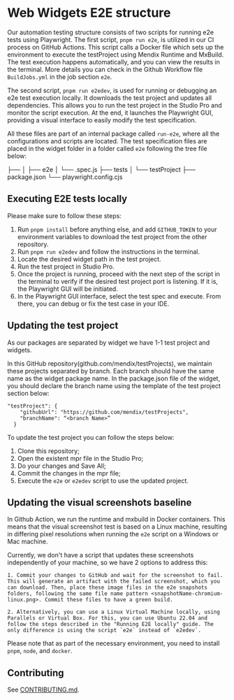 # Web Widgets E2E structure

Our automation testing structure consists of two scripts for running e2e tests using Playwright. The first script, `pnpm run e2e`, is utilized in our CI process on GitHub Actions. This script calls a Docker file which sets up the environment to execute the testProject using Mendix Runtime and MxBuild. The test execution happens automatically, and you can view the results in the terminal. More details you can check in the Github Workflow file `BuildJobs.yml` in the job section `e2e`.

The second script, `pnpm run e2edev`, is used for running or debugging an e2e test execution locally. It downloads the test project and updates all dependencies. This allows you to run the test project in the Studio Pro and monitor the script execution. At the end, it launches the Playwright GUI, providing a visual interface to easily modify the test specification.

All these files are part of an internal package called `run-e2e`, where all the configurations and scripts are located. The test specification files are placed in the widget folder in a folder called `e2e` following the tree file below:

├── <widgetPackageName>
│ ├── e2e
│ └── <widgetName>.spec.js
├── tests
│ └── testProject
├── package.json
└── playwright.config.cjs

## Executing E2E tests locally

Please make sure to follow these steps:

1. Run `pnpm install` before anything else, and add `GITHUB_TOKEN` to your environment variables to download the test project from the other repository.
2. Run `pnpm run e2edev` and follow the instructions in the terminal.
3. Locate the desired widget path in the test project.
4. Run the test project in Studio Pro.
5. Once the project is running, proceed with the next step of the script in the terminal to verify if the desired test project port is listening. If it is, the Playwright GUI will be initiated.
6. In the Playwright GUI interface, select the test spec and execute. From there, you can debug or fix the test case in your IDE.

## Updating the test project

As our packages are separated by widget we have 1-1 test project and widgets.

In this GitHub repository(github.com/mendix/testProjects), we maintain these projects separated by branch. Each branch should have the same name as the widget package name. In the package.json file of the widget, you should declare the branch name using the template of the test project section below:

```
"testProject": {
    "githubUrl": "https://github.com/mendix/testProjects",
    "branchName": “<branch Name>”
  }
```

To update the test project you can follow the steps below:

1. Clone this repository;
2. Open the existent mpr file in the Studio Pro;
3. Do your changes and Save All;
4. Commit the changes in the mpr file;
5. Execute the `e2e` or `e2edev` script to use the updated project.

## Updating the visual screenshots baseline

In Github Action, we run the runtime and mxbuild in Docker containers. This means that the visual screenshot test is based on a Linux machine, resulting in differing pixel resolutions when running the `e2e` script on a Windows or Mac machine.

Currently, we don't have a script that updates these screenshots independently of your machine, so we have 2 options to address this:

    1. Commit your changes to GitHub and wait for the screenshot to fail. This will generate an artifact with the failed screenshot, which you can download. Then, place these image files in the e2e snapshots folders, following the same file name pattern <snapshotName-chromium-linux.png>. Commit these files to have a green build.

    2. Alternatively, you can use a Linux Virtual Machine locally, using Parallels or Virtual Box. For this, you can use Ubuntu 22.04 and follow the steps described in the "Running E2E locally" guide. The only difference is using the script `e2e` instead of `e2edev`.

Please note that as part of the necessary environment, you need to install `pnpm`, `node`, and `docker`.

## Contributing

See [CONTRIBUTING.md](https://github.com/mendix/web-widgets/blob/main/CONTRIBUTING.md).
